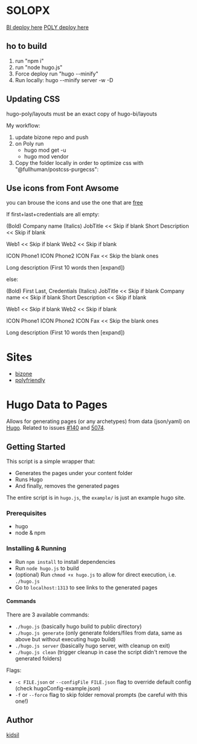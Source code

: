 # SOLOPX

[BI deploy here](https://hugo-bi.pages.dev/)
[POLY deploy here](https://hugo-poly.pages.dev/)

## ho to build

1. run "npm i"
2. run "node hugo.js"
3. Force deploy run  "hugo --minify"
3. Run locally: hugo --minify server -w -D

## Updating CSS

hugo-poly/layouts must be an exact copy of hugo-bi/layouts

My workflow:
1. update bizone repo and push
2. on Poly run
   - hugo mod get -u
   - hugo mod vendor
3. Copy the folder locally in order to optimize css with "@fullhuman/postcss-purgecss":


## Use icons from Font Awsome 

you can brouse the icons and use the one that are [free](https://fontawesome.com/)

If first+last+credentials are all empty:

  (Bold) Company name
  (Italics) JobTitle            << Skip if blank
  Short Description             << Skip if blank

  Web1                          << Skip if blank
  Web2                          << Skip if blank

  ICON Phone1  ICON Phone2  ICON Fax   << Skip the blank ones

  Long description  (First 10 words then [expand])

else:

  (Bold) First Last, Credentials
  (Italics) JobTitle            << Skip if blank
  Company name                  << Skip if blank
  Short Description             << Skip if blank

  Web1                          << Skip if blank
  Web2                          << Skip if blank

  ICON Phone1  ICON Phone2  ICON Fax   << Skip the blank ones

  Long description  (First 10 words then [expand])

  

# Sites

- [bizone](https://www.bizone.org/bap/index.html)
- [polyfriendly](https://www.polyfriendly.org/)

# Hugo Data to Pages

Allows for generating pages (or any archetypes) from data (json/yaml) on [Hugo](https://github.com/gohugoio/hugo).
Related to issues [#140](https://github.com/gohugoio/hugo/issues/140) and [5074](https://github.com/gohugoio/hugo/issues/5074).

## Getting Started

This script is a simple wrapper that:
- Generates the pages under your content folder
- Runs Hugo
- And finally, removes the generated pages

The entire script is in `hugo.js`, the `example/` is just an example hugo site.

### Prerequisites

- hugo
- node & npm

### Installing & Running

- Run `npm install` to install dependencies
- Run `node hugo.js` to build
- (optional) Run `chmod +x hugo.js` to allow for direct execution, i.e. `./hugo.js`
- Go to `localhost:1313` to see links to the generated pages

#### Commands

There are 3 available commands:

- `./hugo.js` (basically hugo build to public directory)
- `./hugo.js generate` (only generate folders/files from data, same as above but without executing hugo build)
- `./hugo.js server` (basically hugo server, with cleanup on exit)
- `./hugo.js clean` (trigger cleanup in case the script didn't remove the generated folders)

Flags:
- `-c FILE.json` or `--configFile FILE.json` flag to override default config (check hugoConfig-example.json)
- `-f` or `--force` flag to skip folder removal prompts (be careful with this one!)

## Author

[kidsil](https://github.com/kidsil)
